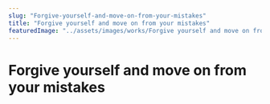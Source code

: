 ```yaml
---
slug: "Forgive-yourself-and-move-on-from-your-mistakes"
title: "Forgive yourself and move on from your mistakes"
featuredImage: "../assets/images/works/Forgive yourself and move on from your mistakes..jpg"
---
```


# Forgive yourself and move on from your mistakes

